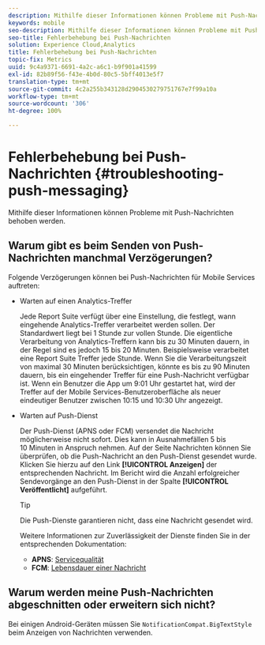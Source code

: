 ```yaml
---
description: Mithilfe dieser Informationen können Probleme mit Push-Nachrichten behoben werden.
keywords: mobile
seo-description: Mithilfe dieser Informationen können Probleme mit Push-Nachrichten behoben werden.
seo-title: Fehlerbehebung bei Push-Nachrichten
solution: Experience Cloud,Analytics
title: Fehlerbehebung bei Push-Nachrichten
topic-fix: Metrics
uuid: 9c4a9371-6691-4a2c-a6c1-b9f901a41599
exl-id: 82b89f56-f43e-4b0d-80c5-5bff4013e5f7
translation-type: tm+mt
source-git-commit: 4c2a255b343128d2904530279751767e7f99a10a
workflow-type: tm+mt
source-wordcount: '306'
ht-degree: 100%

---
```


# Fehlerbehebung bei Push-Nachrichten {#troubleshooting-push-messaging}

Mithilfe dieser Informationen können Probleme mit Push-Nachrichten behoben werden.

## Warum gibt es beim Senden von Push-Nachrichten manchmal Verzögerungen?

Folgende Verzögerungen können bei Push-Nachrichten für Mobile Services auftreten:

* Warten auf einen Analytics-Treffer

   Jede Report Suite verfügt über eine Einstellung, die festlegt, wann eingehende Analytics-Treffer verarbeitet werden sollen. Der Standardwert liegt bei 1 Stunde zur vollen Stunde. Die eigentliche Verarbeitung von Analytics-Treffern kann bis zu 30 Minuten dauern, in der Regel sind es jedoch 15 bis 20 Minuten. Beispielsweise verarbeitet eine Report Suite Treffer jede Stunde. Wenn Sie die Verarbeitungszeit von maximal 30 Minuten berücksichtigen, könnte es bis zu 90 Minuten dauern, bis ein eingehender Treffer für eine Push-Nachricht verfügbar ist. Wenn ein Benutzer die App um 9:01 Uhr gestartet hat, wird der Treffer auf der Mobile Services-Benutzeroberfläche als neuer eindeutiger Benutzer zwischen 10:15 und 10:30 Uhr angezeigt.

* Warten auf Push-Dienst

   Der Push-Dienst (APNS oder FCM) versendet die Nachricht möglicherweise nicht sofort. Dies kann in Ausnahmefällen 5 bis 10 Minuten in Anspruch nehmen. Auf der Seite Nachrichten können Sie überprüfen, ob die Push-Nachricht an den Push-Dienst gesendet wurde. Klicken Sie hierzu auf den Link **[!UICONTROL Anzeigen]** der entsprechenden Nachricht. Im Bericht wird die Anzahl erfolgreicher Sendevorgänge an den Push-Dienst in der Spalte **[!UICONTROL Veröffentlicht]** aufgeführt.

   >[!TIP]
   >
   >Die Push-Dienste garantieren nicht, dass eine Nachricht gesendet wird.

   Weitere Informationen zur Zuverlässigkeit der Dienste finden Sie in der entsprechenden Dokumentation:

   * **APNS**: [Servicequalität](https://developer.apple.com/library/content/documentation/NetworkingInternet/Conceptual/RemoteNotificationsPG/APNSOverview.html#//apple_ref/doc/uid/TP40008194-CH8-SW5)
   * **FCM**: [Lebensdauer einer Nachricht](https://firebase.google.com/docs/cloud-messaging/concept-options#lifetime)

## Warum werden meine Push-Nachrichten abgeschnitten oder erweitern sich nicht?

Bei einigen Android-Geräten müssen Sie `NotificationCompat.BigTextStyle` beim Anzeigen von Nachrichten verwenden.
